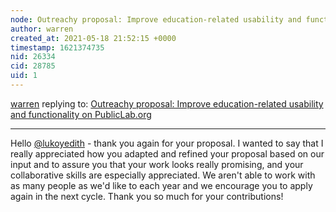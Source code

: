 ```yaml
---
node: Outreachy proposal: Improve education-related usability and functionality on PublicLab.org
author: warren
created_at: 2021-05-18 21:52:15 +0000
timestamp: 1621374735
nid: 26334
cid: 28785
uid: 1
---
```




[warren](../profile/warren) replying to: [Outreachy proposal: Improve education-related usability and functionality on PublicLab.org](../notes/lukoyedith/04-27-2021/sample-draft)

----
Hello [@lukoyedith](/profile/lukoyedith) - thank you again for your proposal. I wanted to say that I really appreciated how you adapted and refined your proposal based on our input and to assure you that your work looks really promising, and your collaborative skills are especially appreciated. We aren't able to work with as many people as we'd like to each year and we encourage you to apply again in the next cycle. Thank you so much for your contributions!
